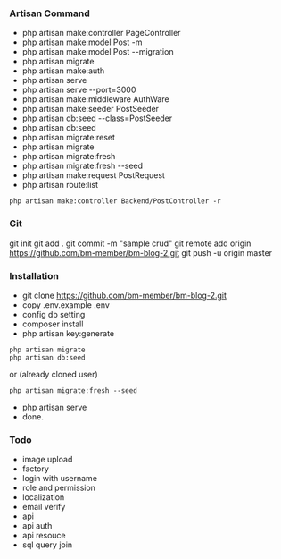 ### Artisan Command

- php artisan make:controller PageController
- php artisan make:model Post -m
- php artisan make:model Post --migration
- php artisan migrate
- php artisan make:auth
- php artisan serve
- php artisan serve --port=3000
- php artisan make:middleware AuthWare
- php artisan make:seeder PostSeeder
- php artisan db:seed --class=PostSeeder
- php artisan db:seed
- php artisan migrate:reset 
- php artisan migrate
- php artisan migrate:fresh
- php artisan migrate:fresh --seed
- php artisan make:request PostRequest
- php artisan route:list

```
php artisan make:controller Backend/PostController -r
```

### Git 

git init
git add .
git commit -m "sample crud"
git remote add origin https://github.com/bm-member/bm-blog-2.git
git push -u origin master

### Installation 

- git clone https://github.com/bm-member/bm-blog-2.git
- copy .env.example .env
- config db setting 
- composer install
- php artisan key:generate
```
php artisan migrate
php artisan db:seed
```
or (already cloned user)
```
php artisan migrate:fresh --seed
```
- php artisan serve
- done.

### Todo
- image upload
- factory
- login with username
- role and permission
- localization
- email verify
- api
- api auth
- api resouce
- sql query join
